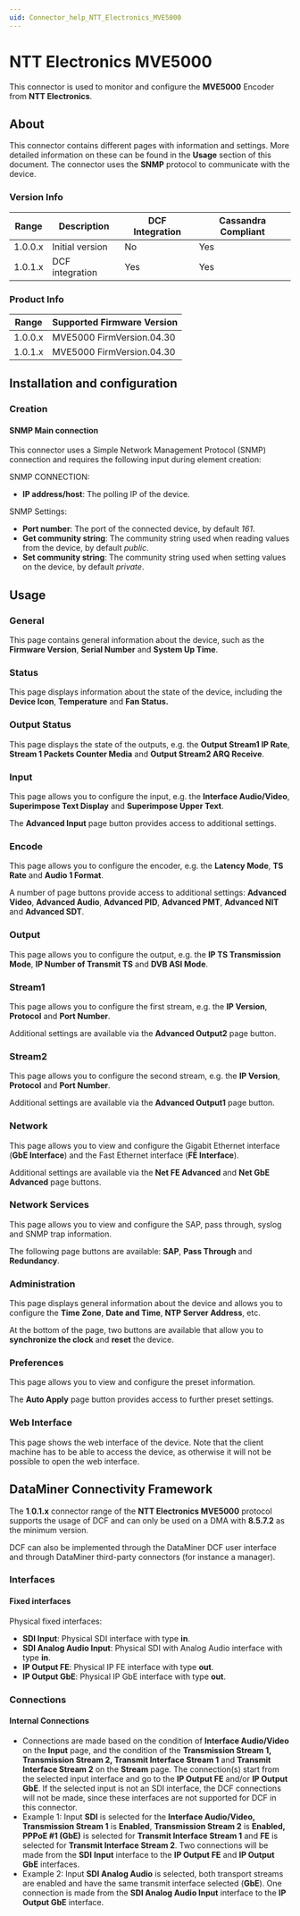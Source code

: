 ```yaml
---
uid: Connector_help_NTT_Electronics_MVE5000
---
```


# NTT Electronics MVE5000

This connector is used to monitor and configure the **MVE5000** Encoder from **NTT Electronics**.

## About

This connector contains different pages with information and settings. More detailed information on these can be found in the **Usage** section of this document. The connector uses the **SNMP** protocol to communicate with the device.

### Version Info

| **Range** | **Description** | **DCF Integration** | **Cassandra Compliant** |
|------------------|-----------------|---------------------|-------------------------|
| 1.0.0.x          | Initial version | No                  | Yes                     |
| 1.0.1.x          | DCF integration | Yes                 | Yes                     |

### Product Info

| Range | Supported Firmware Version |
|------------------|-----------------------------|
| 1.0.0.x          | MVE5000 FirmVersion.04.30   |
| 1.0.1.x          | MVE5000 FirmVersion.04.30   |

## Installation and configuration

### Creation

#### SNMP Main connection

This connector uses a Simple Network Management Protocol (SNMP) connection and requires the following input during element creation:

SNMP CONNECTION:

- **IP address/host**: The polling IP of the device.

SNMP Settings:

- **Port number**: The port of the connected device, by default *161*.
- **Get community string**: The community string used when reading values from the device, by default *public*.
- **Set community string**: The community string used when setting values on the device, by default *private*.

## Usage

### General

This page contains general information about the device, such as the **Firmware Version**, **Serial Number** and **System Up Time**.

### Status

This page displays information about the state of the device, including the **Device Icon**, **Temperature** and **Fan Status.**

### Output Status

This page displays the state of the outputs, e.g. the **Output Stream1 IP Rate**, **Stream 1 Packets Counter Media** and **Output Stream2 ARQ Receive**.

### Input

This page allows you to configure the input, e.g. the **Interface Audio/Video**, **Superimpose Text Display** and **Superimpose Upper Text**.

The **Advanced Input** page button provides access to additional settings.

### Encode

This page allows you to configure the encoder, e.g. the **Latency Mode**, **TS Rate** and **Audio 1 Format**.

A number of page buttons provide access to additional settings: **Advanced Video**, **Advanced Audio**, **Advanced PID**, **Advanced PMT**, **Advanced NIT** and **Advanced SDT**.

### Output

This page allows you to configure the output, e.g. the **IP TS Transmission Mode**, **IP Number of Transmit TS** and **DVB ASI Mode**.

### Stream1

This page allows you to configure the first stream, e.g. the **IP Version**, **Protocol** and **Port Number**.

Additional settings are available via the **Advanced Output2** page button.

### Stream2

This page allows you to configure the second stream, e.g. the **IP Version**, **Protocol** and **Port Number**.

Additional settings are available via the **Advanced Output1** page button.

### Network

This page allows you to view and configure the Gigabit Ethernet interface (**GbE Interface**) and the Fast Ethernet interface (**FE Interface**).

Additional settings are available via the **Net FE Advanced** and **Net GbE Advanced** page buttons.

### Network Services

This page allows you to view and configure the SAP, pass through, syslog and SNMP trap information.

The following page buttons are available: **SAP**, **Pass Through** and **Redundancy**.

### Administration

This page displays general information about the device and allows you to configure the **Time Zone**, **Date and Time**, **NTP Server Address**, etc.

At the bottom of the page, two buttons are available that allow you to **synchronize the clock** and **reset** the device.

### Preferences

This page allows you to view and configure the preset information.

The **Auto Apply** page button provides access to further preset settings.

### Web Interface

This page shows the web interface of the device. Note that the client machine has to be able to access the device, as otherwise it will not be possible to open the web interface.

## DataMiner Connectivity Framework

The **1**.**0.1.x** connector range of the **NTT Electronics MVE5000** protocol supports the usage of DCF and can only be used on a DMA with **8.5.7.2** as the minimum version.

DCF can also be implemented through the DataMiner DCF user interface and through DataMiner third-party connectors (for instance a manager).

### Interfaces

#### Fixed interfaces

Physical fixed interfaces:

- **SDI Input**: Physical SDI interface with type **in**.
- **SDI Analog Audio Input**: Physical SDI with Analog Audio interface with type **in**.
- **IP Output FE**: Physical IP FE interface with type **out**.
- **IP Output GbE**: Physical IP GbE interface with type **out**.

### Connections

#### Internal Connections

- Connections are made based on the condition of **Interface Audio/Video** on the **Input** page, and the condition of the **Transmission Stream 1, Transmission Stream 2, Transmit Interface Stream 1** and **Transmit Interface Stream 2** on the **Stream** page.
  The connection(s) start from the selected input interface and go to the **IP Output FE** and/or **IP Output GbE**. If the selected input is not an SDI interface, the DCF connections will not be made, since these interfaces are not supported for DCF in this connector.
- Example 1: Input **SDI** is selected for the **Interface Audio/Video, Transmission Stream 1** is **Enabled**, **Transmission Stream 2** is **Enabled, PPPoE \#1 (GbE)** is selected for **Transmit Interface Stream 1** and **FE** is selected for **Transmit Interface Stream 2**.
  Two connections will be made from the **SDI** **Input** interface to the **IP Output FE** and **IP Output GbE** interfaces.
- Example 2: Input **SDI Analog Audio** is selected, both transport streams are enabled and have the same transmit interface selected (**GbE**).
  One connection is made from the **SDI Analog Audio Input** interface to the **IP Output GbE** interface.
